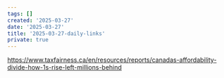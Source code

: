 ```yaml
---
tags: []
created: '2025-03-27'
date: '2025-03-27'
title: '2025-03-27-daily-links'
private: true
---
```


https://www.taxfairness.ca/en/resources/reports/canadas-affordability-divide-how-1s-rise-left-millions-behind